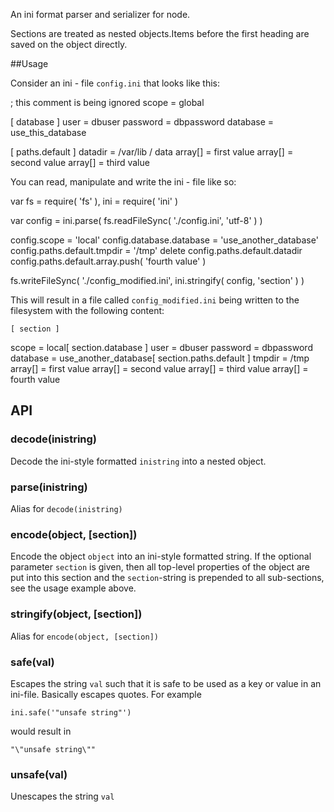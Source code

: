 An ini format parser and serializer
for node.

Sections are treated as nested objects.Items before the first heading
are saved on the object directly.

##Usage

Consider an ini - file `config.ini`
that looks like this:

;
this comment is being ignored
scope = global

[ database ]
user = dbuser
password = dbpassword
database = use_this_database

[ paths.default ]
datadir = /var/lib / data
array[] = first value
array[] = second value
array[] = third value

You can read, manipulate and write the ini - file like so:

var fs = require( 'fs' ),
  ini = require( 'ini' )

var config = ini.parse( fs.readFileSync( './config.ini', 'utf-8' ) )

config.scope = 'local'
config.database.database = 'use_another_database'
config.paths.default.tmpdir = '/tmp'
delete config.paths.default.datadir
config.paths.default.array.push( 'fourth value' )

fs.writeFileSync( './config_modified.ini', ini.stringify( config, 'section' ) )

This will result in a file called `config_modified.ini`
being written to the filesystem with the following content:

    [ section ]
scope = local[ section.database ]
user = dbuser
password = dbpassword
database = use_another_database[ section.paths.default ]
tmpdir = /tmp
    array[] = first value
    array[] = second value
    array[] = third value
    array[] = fourth value


## API

### decode(inistring)
Decode the ini-style formatted `inistring` into a nested object.

### parse(inistring)
Alias for `decode(inistring)`

### encode(object, [section])
Encode the object `object` into an ini-style formatted string. If the optional parameter `section` is given, then all top-level properties of the object are put into this section and the `section`-string is prepended to all sub-sections, see the usage example above.

### stringify(object, [section])
Alias for `encode(object, [section])`

### safe(val)
Escapes the string `val` such that it is safe to be used as a key or value in an ini-file. Basically escapes quotes. For example

    ini.safe('"unsafe string"')

would result in

    "\"unsafe string\""

### unsafe(val)
Unescapes the string `val`